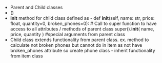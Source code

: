 - Parent and Child classes 
- <child class>(<parentclass>)
- __init__ method for child class defined as -
    def __init__(self, name: str, price: float, quantity=0, broken_phones=0):
        # Call to super function to have access to all attributes / methods of parent class
        super().__init__(
            name, price, quantity
        ) #special arguments from parent class
- Child class extends functionality from parent class. ex. method to calculate not broken phones but cannot do in item as not have broken_phones attribute so create phone class - inherit functionality from item class